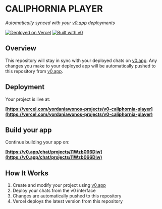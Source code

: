 #  CALIPHORNIA PLAYER

*Automatically synced with your [v0.app](https://v0.app) deployments*

[![Deployed on Vercel](https://img.shields.io/badge/Deployed%20on-Vercel-black?style=for-the-badge&logo=vercel)](https://vercel.com/yordaniawonos-projects/v0-caliphornia-player)
[![Built with v0](https://img.shields.io/badge/Built%20with-v0.app-black?style=for-the-badge)](https://v0.app/chat/projects/l1Wzb066Diw)

## Overview

This repository will stay in sync with your deployed chats on [v0.app](https://v0.app).
Any changes you make to your deployed app will be automatically pushed to this repository from [v0.app](https://v0.app).

## Deployment

Your project is live at:

**[https://vercel.com/yordaniawonos-projects/v0-caliphornia-player](https://vercel.com/yordaniawonos-projects/v0-caliphornia-player)**

## Build your app

Continue building your app on:

**[https://v0.app/chat/projects/l1Wzb066Diw](https://v0.app/chat/projects/l1Wzb066Diw)**

## How It Works

1. Create and modify your project using [v0.app](https://v0.app)
2. Deploy your chats from the v0 interface
3. Changes are automatically pushed to this repository
4. Vercel deploys the latest version from this repository

